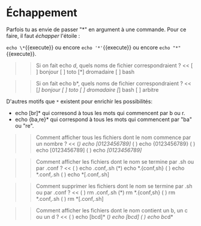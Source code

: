 # Échappement


Parfois tu as envie de passer "*" en argument à une commande. Pour ce faire, il faut *échapper* l'étoile :

`echo \*`{{execute}} ou encore `echo '*'`{{execute}} ou encore `echo "*"`{{execute}}.

>> Si on fait echo *d*, quels noms de fichier correspondraient ? <<
[ ] bonjour
[ ] toto
[*] dromadaire
[ ] bash

>> Si on fait echo b*, quels noms de fichier correspondraient ? <<
[*] bonjour
[ ] toto
[ ] dromadaire
[*] bash
[ ] arbitre


D'autres motifs que `*` existent pour enrichir les possibilités:

* echo [br]* qui corresond à tous les mots qui commencent par b ou r.
* echo {ba,re}* qui correspond à tous les mots qui commencent par "ba" ou "re".

>> Comment afficher tous les fichiers dont le nom commence par un nombre ? <<
(*) echo [0123456789]*
( ) echo {0123456789}
( ) echo [0123456789]
( ) echo *[0123456789]*

>> Comment afficher les fichiers dont le nom se termine par .sh ou par .conf ? <<
( ) echo .conf,.sh
(*) echo *.{conf,sh}
( ) echo *.conf,.sh
( ) echo *[.conf,.sh]

>> Comment supprimer les fichiers dont le nom se termine par .sh ou par .conf ? <<
( ) rm .conf,.sh
(*) rm *.{conf,sh}
( ) rm *.conf,.sh
( ) rm *[.conf,.sh]

>> Comment afficher les fichiers dont le nom contient un b, un c ou un d ? <<
( ) echo [bcd]*
(*) echo *[bcd]*
( ) echo *b*c*d*
